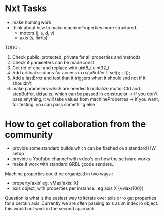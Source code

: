 
Nxt Tasks
=========

* make homing work
* think about how to make machineProperties more structured..
  - motors (j, a, d, v)
  - axis (s, limits)
  




TODO :

1. Check public, protected, private for all properties and methods
2. Check if parameters can be made const
3. Get rid of char and replace with uint8_t uint32_t
4. Add critical sections for access to rx/txBuffer !! sei(); cli();
5. Add a lastError and test that it triggers when it should and not if it shouldn't
6. make parameters which are needed to initialize motionCtrl and stepBuffer, defaults, which can be passed in constructor
    -> if you don't pass anything, it will take values from machineProperties
    -> if you want, for testing, you can pass something else



# How to get collaboration from the community
* provide some standard builds which can be flashed on a standard HW setup
* provide a YouTube channel with video's on how the software works
* make it work with standard GRBL gcode senders..



Machine properties could be organized in two ways :
* property[axis] eg. vMax[axis::X]
* axis object, with properties per instance.. eg axis X {vMax{100}}

Question is what is the easiest way to iterate over axis or to get properties for a certain axis.
Currently we are often passing axis as an index io object.. this would not work in the second approach


